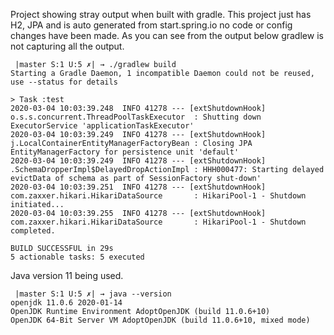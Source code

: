 Project showing stray output when built with gradle. This project just has H2, JPA and is auto
generated from start.spring.io no code or config changes have been made.  As you can see
from the output below gradlew is not capturing all the output.


```
 |master S:1 U:5 ✗| → ./gradlew build 
Starting a Gradle Daemon, 1 incompatible Daemon could not be reused, use --status for details

> Task :test
2020-03-04 10:03:39.248  INFO 41278 --- [extShutdownHook] o.s.s.concurrent.ThreadPoolTaskExecutor  : Shutting down ExecutorService 'applicationTaskExecutor'
2020-03-04 10:03:39.249  INFO 41278 --- [extShutdownHook] j.LocalContainerEntityManagerFactoryBean : Closing JPA EntityManagerFactory for persistence unit 'default'
2020-03-04 10:03:39.249  INFO 41278 --- [extShutdownHook] .SchemaDropperImpl$DelayedDropActionImpl : HHH000477: Starting delayed evictData of schema as part of SessionFactory shut-down'
2020-03-04 10:03:39.251  INFO 41278 --- [extShutdownHook] com.zaxxer.hikari.HikariDataSource       : HikariPool-1 - Shutdown initiated...
2020-03-04 10:03:39.255  INFO 41278 --- [extShutdownHook] com.zaxxer.hikari.HikariDataSource       : HikariPool-1 - Shutdown completed.

BUILD SUCCESSFUL in 29s
5 actionable tasks: 5 executed
```

Java version 11 being used.

```
 |master S:1 U:5 ✗| → java --version
openjdk 11.0.6 2020-01-14
OpenJDK Runtime Environment AdoptOpenJDK (build 11.0.6+10)
OpenJDK 64-Bit Server VM AdoptOpenJDK (build 11.0.6+10, mixed mode)

```
